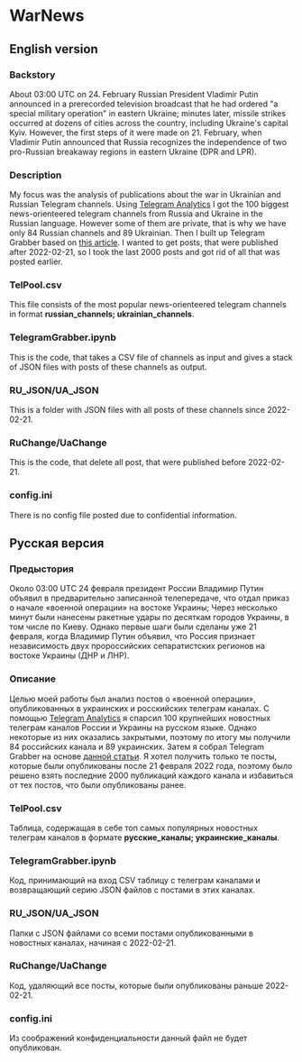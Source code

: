 # WarNews
## English version
### Backstory
About 03:00 UTC on 24. February Russian President Vladimir Putin announced in a prerecorded television broadcast that he had ordered "a special military operation" in eastern Ukraine; minutes later, missile strikes occurred at dozens of cities across the country, including Ukraine's capital Kyiv. However, the first steps of it were made on 21. February, when Vladimir Putin announced that Russia recognizes the independence of two pro-Russian breakaway regions in eastern Ukraine (DPR and LPR).  
### Description
My focus was the analysis of publications about the war in Ukrainian and Russian Telegram channels. Using [Telegram Analytics](https://tgstat.com) I got the 100 biggest news-orienteered telegram channels from Russia and Ukraine in the Russian language. However some of them are private, that is why we have only 84 Russian channels and 89 Ukrainian. Then I built up Telegram Grabber based on [this article](https://proglib.io/p/pishem-prostoy-grabber-dlya-telegram-chatov-na-python-2019-11-06). I wanted to get posts, that were published after 2022-02-21, so I took the last 2000 posts and got rid of all that was posted earlier.
### TelPool.csv
This file consists of the most popular news-orienteered telegram channels in format **russian_channels; ukrainian_channels**.
### TelegramGrabber.ipynb
This is the code, that takes a CSV file of channels as input and gives a stack of JSON files with posts of these channels as output.
### RU_JSON/UA_JSON
This is a folder with JSON files with all posts of these channels since 2022-02-21.
### RuChange/UaChange
This is the code, that delete all post, that were published before 2022-02-21.
### config.ini
There is no config file posted due to confidential information.
## Русская версия
### Предыстория
Около 03:00 UTC 24 февраля президент России Владимир Путин объявил в предварительно записанной телепередаче, что отдал приказ о начале «военной операции» на востоке Украины; Через несколько минут были нанесены ракетные удары по десяткам городов Украины, в том числе по Киеву. Однако первые шаги были сделаны уже 21 февраля, когда Владимир Путин объявил, что Россия признает независимость двух пророссийских сепаратистских регионов на востоке Украины (ДНР и ЛНР).
### Описание
Целью моей работы был анализ постов о «военной операции», опубликованных в украинских и росскийских телеграм каналах. С помощью [Telegram Analytics](https://tgstat.com) я спарсил 100 крупнейших новостных телеграм каналов России и Украины на русском языке. Однако некоторые из них оказались закрытыми, поэтому по итогу мы получили 84 российских канала и 89 украинских. Затем я собрал Telegram Grabber на основе [данной статьи](https://proglib.io/p/pishem-prostoy-grabber-dlya-telegram-chatov-na-python-2019-11-06). Я хотел получить только те посты, которые были опубликованы после 21 февраля 2022 года, поэтому было решено взять последние 2000 публикаций каждого канала и избавиться от тех постов, что были опубликованы ранее.
### TelPool.csv
Таблица, содержащая в себе топ самых популярных новостных телеграм каналов в формате **русские_каналы; украинские_каналы**.
### TelegramGrabber.ipynb
Код, принимающий на вход CSV таблицу с телеграм каналами и возвращающий серию JSON файлов с постами в этих каналах.
### RU_JSON/UA_JSON
Папки с JSON файлами со всеми постами опубликованными в новостных каналах, начиная с 2022-02-21.
### RuChange/UaChange
Код, удаляющий все посты, которые были опубликованы раньше 2022-02-21.
### config.ini
Из соображений конфиденциальности данный файл не будет опубликован.
